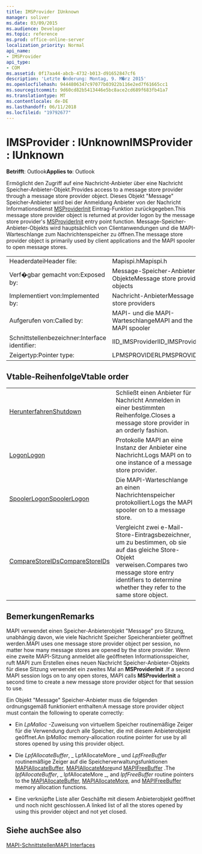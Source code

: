 ```yaml
---
title: IMSProvider IUnknown
manager: soliver
ms.date: 03/09/2015
ms.audience: Developer
ms.topic: reference
ms.prod: office-online-server
localization_priority: Normal
api_name:
- IMSProvider
api_type:
- COM
ms.assetid: 0f17aa44-abcb-4732-b013-d91652847cf6
description: 'Letzte �nderung: Montag, 9. M�rz 2015'
ms.openlocfilehash: 9444806347c97077b03922b116e2ed7f61665cc1
ms.sourcegitcommit: 9d60cd82b5413446e5bc8ace2cd689f683fb41a7
ms.translationtype: MT
ms.contentlocale: de-DE
ms.lasthandoff: 06/11/2018
ms.locfileid: "19792677"
---
```

# <a name="imsprovider--iunknown"></a><span data-ttu-id="992bd-103">IMSProvider : IUnknown</span><span class="sxs-lookup"><span data-stu-id="992bd-103">IMSProvider : IUnknown</span></span>

  
  
<span data-ttu-id="992bd-104">**Betrifft**: Outlook</span><span class="sxs-lookup"><span data-stu-id="992bd-104">**Applies to**: Outlook</span></span> 
  
<span data-ttu-id="992bd-105">Ermöglicht den Zugriff auf eine Nachricht-Anbieter über eine Nachricht Speicher-Anbieter-Objekt.</span><span class="sxs-lookup"><span data-stu-id="992bd-105">Provides access to a message store provider through a message store provider object.</span></span> <span data-ttu-id="992bd-106">Dieses Objekt "Message" Speicher-Anbieter wird bei der Anmeldung Anbieter von der Nachricht Informationsdienst [MSProviderInit](msproviderinit.md) Eintrag-Funktion zurückgegeben.</span><span class="sxs-lookup"><span data-stu-id="992bd-106">This message store provider object is returned at provider logon by the message store provider's [MSProviderInit](msproviderinit.md) entry point function.</span></span> <span data-ttu-id="992bd-107">Message-Speicher-Anbieter-Objekts wird hauptsächlich von Clientanwendungen und die MAPI-Warteschlange zum Nachrichtenspeicher zu öffnen.</span><span class="sxs-lookup"><span data-stu-id="992bd-107">The message store provider object is primarily used by client applications and the MAPI spooler to open message stores.</span></span> 
  
|||
|:-----|:-----|
|<span data-ttu-id="992bd-108">Headerdatei</span><span class="sxs-lookup"><span data-stu-id="992bd-108">Header file:</span></span>  <br/> |<span data-ttu-id="992bd-109">Mapispi.h</span><span class="sxs-lookup"><span data-stu-id="992bd-109">Mapispi.h</span></span>  <br/> |
|<span data-ttu-id="992bd-110">Verf�gbar gemacht von:</span><span class="sxs-lookup"><span data-stu-id="992bd-110">Exposed by:</span></span>  <br/> |<span data-ttu-id="992bd-111">Message-Speicher-Anbieter-Objekte</span><span class="sxs-lookup"><span data-stu-id="992bd-111">Message store provider objects</span></span>  <br/> |
|<span data-ttu-id="992bd-112">Implementiert von:</span><span class="sxs-lookup"><span data-stu-id="992bd-112">Implemented by:</span></span>  <br/> |<span data-ttu-id="992bd-113">Nachricht-Anbieter</span><span class="sxs-lookup"><span data-stu-id="992bd-113">Message store providers</span></span>  <br/> |
|<span data-ttu-id="992bd-114">Aufgerufen von:</span><span class="sxs-lookup"><span data-stu-id="992bd-114">Called by:</span></span>  <br/> |<span data-ttu-id="992bd-115">MAPI- und die MAPI-Warteschlange</span><span class="sxs-lookup"><span data-stu-id="992bd-115">MAPI and the MAPI spooler</span></span>  <br/> |
|<span data-ttu-id="992bd-116">Schnittstellenbezeichner:</span><span class="sxs-lookup"><span data-stu-id="992bd-116">Interface identifier:</span></span>  <br/> |<span data-ttu-id="992bd-117">IID_IMSProvider</span><span class="sxs-lookup"><span data-stu-id="992bd-117">IID_IMSProvider</span></span>  <br/> |
|<span data-ttu-id="992bd-118">Zeigertyp:</span><span class="sxs-lookup"><span data-stu-id="992bd-118">Pointer type:</span></span>  <br/> |<span data-ttu-id="992bd-119">LPMSPROVIDER</span><span class="sxs-lookup"><span data-stu-id="992bd-119">LPMSPROVIDER</span></span>  <br/> |
   
## <a name="vtable-order"></a><span data-ttu-id="992bd-120">Vtable-Reihenfolge</span><span class="sxs-lookup"><span data-stu-id="992bd-120">Vtable order</span></span>

|||
|:-----|:-----|
|[<span data-ttu-id="992bd-121">Herunterfahren</span><span class="sxs-lookup"><span data-stu-id="992bd-121">Shutdown</span></span>](imsprovider-shutdown.md) <br/> |<span data-ttu-id="992bd-122">Schließt einen Anbieter für Nachricht Anmelden in einer bestimmten Reihenfolge.</span><span class="sxs-lookup"><span data-stu-id="992bd-122">Closes a message store provider in an orderly fashion.</span></span>  <br/> |
|[<span data-ttu-id="992bd-123">Logon</span><span class="sxs-lookup"><span data-stu-id="992bd-123">Logon</span></span>](imsprovider-logon.md) <br/> |<span data-ttu-id="992bd-124">Protokolle MAPI an eine Instanz der Anbieter eine Nachricht.</span><span class="sxs-lookup"><span data-stu-id="992bd-124">Logs MAPI on to one instance of a message store provider.</span></span>  <br/> |
|[<span data-ttu-id="992bd-125">SpoolerLogon</span><span class="sxs-lookup"><span data-stu-id="992bd-125">SpoolerLogon</span></span>](imsprovider-spoolerlogon.md) <br/> |<span data-ttu-id="992bd-126">Die MAPI-Warteschlange an einen Nachrichtenspeicher protokolliert.</span><span class="sxs-lookup"><span data-stu-id="992bd-126">Logs the MAPI spooler on to a message store.</span></span>  <br/> |
|[<span data-ttu-id="992bd-127">CompareStoreIDs</span><span class="sxs-lookup"><span data-stu-id="992bd-127">CompareStoreIDs</span></span>](imsprovider-comparestoreids.md) <br/> |<span data-ttu-id="992bd-128">Vergleicht zwei e-Mail-Store-Eintragsbezeichner, um zu bestimmen, ob sie auf das gleiche Store-Objekt verweisen.</span><span class="sxs-lookup"><span data-stu-id="992bd-128">Compares two message store entry identifiers to determine whether they refer to the same store object.</span></span>  <br/> |
   
## <a name="remarks"></a><span data-ttu-id="992bd-129">Bemerkungen</span><span class="sxs-lookup"><span data-stu-id="992bd-129">Remarks</span></span>

<span data-ttu-id="992bd-130">MAPI verwendet einen Speicher-Anbieterobjekt "Message" pro Sitzung, unabhängig davon, wie viele Nachricht Speicher Speicheranbieter geöffnet werden.</span><span class="sxs-lookup"><span data-stu-id="992bd-130">MAPI uses one message store provider object per session, no matter how many message stores are opened by the store provider.</span></span> <span data-ttu-id="992bd-131">Wenn eine zweite MAPI-Sitzung anmeldet alle geöffneten Informationsspeicher, ruft MAPI zum Erstellen eines neuen Nachricht Speicher-Anbieter-Objekts für diese Sitzung verwendet ein zweites Mal an **MSProviderInit** .</span><span class="sxs-lookup"><span data-stu-id="992bd-131">If a second MAPI session logs on to any open stores, MAPI calls **MSProviderInit** a second time to create a new message store provider object for that session to use.</span></span> 
  
<span data-ttu-id="992bd-132">Ein Objekt "Message" Speicher-Anbieter muss die folgenden ordnungsgemäß funktioniert enthalten:</span><span class="sxs-lookup"><span data-stu-id="992bd-132">A message store provider object must contain the following to operate correctly:</span></span>
  
- <span data-ttu-id="992bd-133">Ein _LpMalloc_ -Zuweisung von virtuellem Speicher routinemäßige Zeiger für die Verwendung durch alle Speicher, die mit diesem Anbieterobjekt geöffnet.</span><span class="sxs-lookup"><span data-stu-id="992bd-133">An  _lpMalloc_ memory-allocation routine pointer for use by all stores opened by using this provider object.</span></span> 
    
- <span data-ttu-id="992bd-134">Die _LpfAllocateBuffer_, _ LpfAllocateMore _ und _LpfFreeBuffer_ routinemäßige Zeiger auf die Speicherverwaltungsfunktionen [MAPIAllocateBuffer](mapiallocatebuffer.md), [MAPIAllocateMore](mapiallocatemore.md)und [MAPIFreeBuffer](mapifreebuffer.md) .</span><span class="sxs-lookup"><span data-stu-id="992bd-134">The  _lpfAllocateBuffer_,  _ lpfAllocateMore _, and  _lpfFreeBuffer_ routine pointers to the [MAPIAllocateBuffer](mapiallocatebuffer.md), [MAPIAllocateMore](mapiallocatemore.md), and [MAPIFreeBuffer](mapifreebuffer.md) memory allocation functions.</span></span> 
    
- <span data-ttu-id="992bd-135">Eine verknüpfte Liste aller Geschäfte mit diesem Anbieterobjekt geöffnet und noch nicht geschlossen.</span><span class="sxs-lookup"><span data-stu-id="992bd-135">A linked list of all the stores opened by using this provider object and not yet closed.</span></span>
    
## <a name="see-also"></a><span data-ttu-id="992bd-136">Siehe auch</span><span class="sxs-lookup"><span data-stu-id="992bd-136">See also</span></span>



[<span data-ttu-id="992bd-137">MAPI-Schnittstellen</span><span class="sxs-lookup"><span data-stu-id="992bd-137">MAPI Interfaces</span></span>](mapi-interfaces.md)

